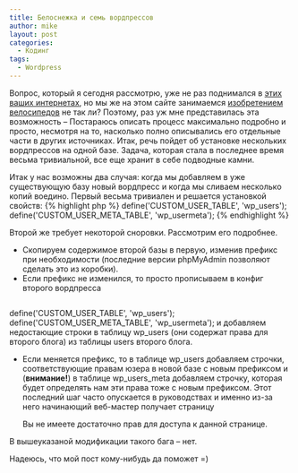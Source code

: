 ```yaml
---
title: Белоснежка и семь вордпрессов
author: mike
layout: post
categories:
  - Кодинг
tags:
  - Wordpress
---
```

Вопрос, который я сегодня рассмотрю, уже не раз поднимался в [этих ваших интернетах](https://www.google.com/search?q=wordpress+multisite), 
но мы же на этом сайте занимаемся [изобретением велосипедов](http://lurkmore.to/%D0%92%D0%B5%D0%BB%D0%BE%D1%81%D0%B8%D0%BF%D0%B5%D0%B4) не так ли? 
Поэтому, раз уж мне представилась эта возможность &#8211; Постараюсь описать процесс максимально подробно и просто, несмотря на то, 
насколько полно описывались его отдельные части в других источниках.
Итак, речь пойдет об установке нескольких вордпрессов на одной базе. Задача, которая стала в последнее время весьма тривиальной, все еще хранит в себе подводные камни.

Итак у нас возможны два случая: когда мы добавляем в уже существующую базу новый вордпресс и когда мы сливаем несколько копий воедино.
Первый весьма тривиален и решается установкой свойств:
{% highlight php %}
define('CUSTOM_USER_TABLE', 'wp_users');
define('CUSTOM_USER_META_TABLE', 'wp_usermeta');
{% endhighlight %}

Второй же требует некоторой сноровки. Рассмотрим его подробнее. 

  * Скопируем содержимое второй базы в первую, изменив префикс при необходимости (последние версии phpMyAdmin позволяют сделать это из коробки). 
  * Если префикс не изменился, то просто прописываем в конфиг второго вордпресса 
    <pre>
define('CUSTOM_USER_TABLE', 'wp_users');
define('CUSTOM_USER_META_TABLE', 'wp_usermeta');
    </pre>
и добавляем недостающие строки в таблицу wp_users (они содержат права для второго блога) из таблицы users второго блога. 
  * Если меняется префикс, то в таблице wp\_users добавляем строчки, соответствующие правам юзера в новой базе с новым префиксом и (**внимание!**) 
в таблице wp\_users_meta добавляем строчку, которая будет определять нам эти права тоже с новым префиксом. 
Этот последний шаг часто опускается в руководствах и именно из-за него начинающий веб-мастер получает страницу

    Вы не имеете достаточно прав для доступа к данной странице. 

В вышеуказаной модификации такого бага &#8211; нет.

Надеюсь, что мой пост кому-нибудь да поможет =)
